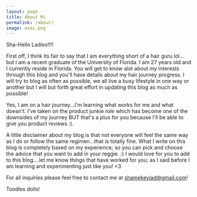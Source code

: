 ```yaml
---
layout: page
title: About Mi
permalink: /about/
image: mimi.png
---
```

Sha-Hello Ladies!!!!

First off, I think its fair to say that I am everything short of a hair guru lol... but I am a recent graduate of the University of Florida. I am 27 years old and I currently reside in Florida. You will get to know alot about my interests through this blog and you'll have details about my hair journey progress. I will try to blog as often as possible, we all live a busy lifestyle in one way or another but I will but forth great effort in updating this blog as much as possible! 

Yes, I am on a hair journey...I'm learning what works for me and what doesn't. I've taken on the product junkie role which has become one of the downsides of my journey BUT that's a plus for you because I'll be able to give you product reviews :).

A little disclaimer about my blog is that not everyone will feel the same way as I do or follow the same regimen...that is totally fine. What I write on this blog is completely based on my experience; so you can pick and choose the advice that you want to add in your reggie. :) I would love for you to add to this blog....let me know things that have worked for you; as I said before I am learning and experimenting just like you! <3

For all inquiries please feel free to contact me at shamekeyiad@gmail.com!

Toodles dolls!

